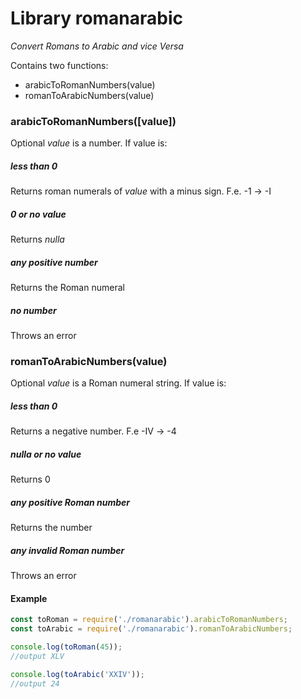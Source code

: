 
# Library romanarabic
_Convert Romans to Arabic and vice Versa_

Contains two functions:
- arabicToRomanNumbers(value)
- romanToArabicNumbers(value)

### arabicToRomanNumbers([value])
Optional _value_ is a number. If value is:
##### less than 0
Returns roman numerals of _value_ with a minus sign. F.e. -1 -> -I

##### 0 or no value
Returns _nulla_

##### any positive number
Returns the Roman numeral

##### no number
Throws an error

### romanToArabicNumbers(value)
Optional _value_ is a Roman numeral string. If value is:
##### less than 0
Returns a negative number. F.e -IV -> -4

##### nulla or no value
Returns 0

##### any positive Roman number
Returns the number

##### any invalid Roman number
Throws an error

#### Example
```javascript
const toRoman = require('./romanarabic').arabicToRomanNumbers;
const toArabic = require('./romanarabic').romanToArabicNumbers;

console.log(toRoman(45));   
//output XLV

console.log(toArabic('XXIV'));
//output 24
```
